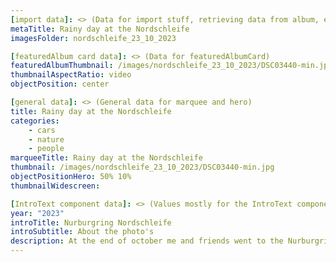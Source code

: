 ```yaml
---
[import data]: <> (Data for import stuff, retrieving data from album, etc)
metaTitle: Rainy day at the Nordschleife
imagesFolder: nordschleife_23_10_2023

[featuredAlbum card data]: <> (Data for featuredAlbumCard)
featuredAlbumThumbnail: /images/nordschleife_23_10_2023/DSC03440-min.jpg
thumbnailAspectRatio: video
objectPosition: center

[general data]: <> (General data for marquee and hero)
title: Rainy day at the Nordschleife
categories:
    - cars
    - nature
    - people
marqueeTitle: Rainy day at the Nordschleife
thumbnail: /images/nordschleife_23_10_2023/DSC03440-min.jpg
objectPositionHero: 50% 10%
thumbnailWidescreen:

[IntroText component data]: <> (Values mostly for the IntroText component)
year: "2023"
introTitle: Nurburgring Nordschleife
introSubtitle: About the photo's
description: At the end of october me and friends went to the Nurburgring Norschleife. The goal was to drive on the track but, because of the weather, I decided not to drive on the Norschleife that day. Instead I took some pictures that day!
---
```

